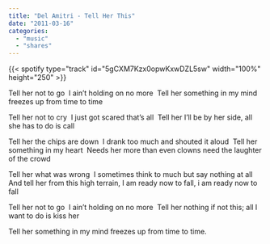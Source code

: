 ```yaml
---
title: "Del Amitri - Tell Her This"
date: "2011-03-16"
categories:
  - "music"
  - "shares"
---
```


{{< spotify type="track" id="5gCXM7Kzx0opwKxwDZL5sw" width="100%" height="250" >}}

Tell her not to go 
I ain’t holding on no more 
Tell her something in my mind freezes up from time to time 

Tell her not to cry 
I just got scared that’s all 
Tell her I’ll be by her side, all she has to do is call

Tell her the chips are down 
I drank too much and shouted it aloud 
Tell her something in my heart 
Needs her more than even clowns need the laughter of the crowd 

Tell her what was wrong 
I sometimes think to much but say nothing at all 
And tell her from this high terrain, I am ready now to fall, i am ready now to fall 

Tell her not to go 
I ain’t holding on no more 
Tell her nothing if not this; all I want to do is kiss her 

Tell her something in my mind freezes up from time to time.
